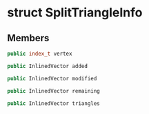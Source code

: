 # struct SplitTriangleInfo


## Members

```cpp
public index_t vertex

```

```cpp
public InlinedVector added

```

```cpp
public InlinedVector modified

```

```cpp
public InlinedVector remaining

```

```cpp
public InlinedVector triangles

```



